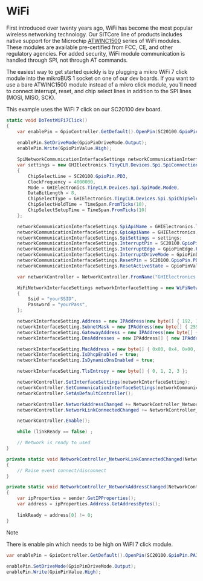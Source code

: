 # WiFi

First introduced over twenty years ago, WiFi has become the most popular wireless networking technology. Our SITCore line of products includes native support for the Microchip [ATWINC1500](https://www.microchip.com/wwwproducts/en/ATwinc1500) series of WiFi modules. These modules are available pre-certified from FCC, CE, and other regulatory agencies. For added security, WiFi module communication is handled through SPI, not through AT commands.

The easiest way to get started quickly is by plugging a mikro WiFi 7 click module into the mikroBUS 1 socket on one of our dev boards. If you want to use a bare ATWINC1500 module instead of a mikro click module, you'll need to connect interrupt, reset, and chip select lines in addition to the SPI lines (MOSI, MISO, SCK).

This example uses the WiFi 7 click on our SC20100 dev board.

```csharp
static void DoTestWiFi7Click()
{
    var enablePin = GpioController.GetDefault().OpenPin(SC20100.GpioPin.PA15);
            
    enablePin.SetDriveMode(GpioPinDriveMode.Output);
    enablePin.Write(GpioPinValue.High);

    SpiNetworkCommunicationInterfaceSettings networkCommunicationInterfaceSettings = new SpiNetworkCommunicationInterfaceSettings();
    var settings = new GHIElectronics.TinyCLR.Devices.Spi.SpiConnectionSettings()
    {
        ChipSelectLine = SC20100.GpioPin.PD3,
        ClockFrequency = 4000000,
        Mode = GHIElectronics.TinyCLR.Devices.Spi.SpiMode.Mode0,
        DataBitLength = 8,
        ChipSelectType = GHIElectronics.TinyCLR.Devices.Spi.SpiChipSelectType.Gpio,
        ChipSelectHoldTime = TimeSpan.FromTicks(10),
        ChipSelectSetupTime = TimeSpan.FromTicks(10)
    };

    networkCommunicationInterfaceSettings.SpiApiName = GHIElectronics.TinyCLR.Pins.SC20260.SpiBus.Spi3;
    networkCommunicationInterfaceSettings.GpioApiName = GHIElectronics.TinyCLR.Pins.SC20260.GpioPin.Id;
    networkCommunicationInterfaceSettings.SpiSettings = settings;
    networkCommunicationInterfaceSettings.InterruptPin = SC20100.GpioPin.PC5;
    networkCommunicationInterfaceSettings.InterruptEdge = GpioPinEdge.FallingEdge;
    networkCommunicationInterfaceSettings.InterruptDriveMode = GpioPinDriveMode.InputPullUp;
    networkCommunicationInterfaceSettings.ResetPin = SC20100.GpioPin.PD4;
    networkCommunicationInterfaceSettings.ResetActiveState = GpioPinValue.Low;

    var networkController = NetworkController.FromName("GHIElectronics.TinyCLR.NativeApis.ATWINC15xx.NetworkController");

    WiFiNetworkInterfaceSettings networkInterfaceSetting = new WiFiNetworkInterfaceSettings()
    {
        Ssid = "yourSSID",
        Password = "yourPass",
    };

    networkInterfaceSetting.Address = new IPAddress(new byte[] { 192, 168, 1, 122 });
    networkInterfaceSetting.SubnetMask = new IPAddress(new byte[] { 255, 255, 255, 0 });
    networkInterfaceSetting.GatewayAddress = new IPAddress(new byte[] { 192, 168, 1, 1 });
    networkInterfaceSetting.DnsAddresses = new IPAddress[] { new IPAddress(new byte[] { 75, 75, 75, 75 }), new IPAddress(new byte[] { 75, 75, 75, 76 }) };

    networkInterfaceSetting.MacAddress = new byte[] { 0x00, 0x4, 0x00, 0x00, 0x00, 0x00 };
    networkInterfaceSetting.IsDhcpEnabled = true;
    networkInterfaceSetting.IsDynamicDnsEnabled = true;

    networkInterfaceSetting.TlsEntropy = new byte[] { 0, 1, 2, 3 };

    networkController.SetInterfaceSettings(networkInterfaceSetting);
    networkController.SetCommunicationInterfaceSettings(networkCommunicationInterfaceSettings);
    networkController.SetAsDefaultController();

    networkController.NetworkAddressChanged += NetworkController_NetworkAddressChanged;
    networkController.NetworkLinkConnectedChanged += NetworkController_NetworkLinkConnectedChanged;

    networkController.Enable();

    while (linkReady == false) ;

    // Network is ready to used
}

private static void NetworkController_NetworkLinkConnectedChanged(NetworkController sender, NetworkLinkConnectedChangedEventArgs e)
{
    // Raise event connect/disconnect
}

private static void NetworkController_NetworkAddressChanged(NetworkController sender, NetworkAddressChangedEventArgs e)
{
    var ipProperties = sender.GetIPProperties();
    var address = ipProperties.Address.GetAddressBytes();
           
    linkReady = address[0] != 0;
}
```

> [!NOTE] 
> There is enable pin which needs to be high on WiFI 7 click module. 

```csharp
var enablePin = GpioController.GetDefault().OpenPin(SC20100.GpioPin.PA15);
            
enablePin.SetDriveMode(GpioPinDriveMode.Output);
enablePin.Write(GpioPinValue.High);
```



